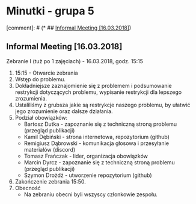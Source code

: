 # Minutki - grupa 5

[comment]: # (* ## [Informal Meeting [16.03.2018]](/InfMeet1.md))

## Informal Meeting [16.03.2018]

Zebranie I (tuż po 1 zajęciach) - 16.03.2018, godz. 15:15
1. 15:15 - Otwarcie zebrania
2. Wstęp do problemu.
3. Dokładniejsze zaznajomienie się z problemem i podsumowanie restrykcji dotyczących problemu, wypisanie restrykcji dla lepszego zrozumienia.
4. Ustaliliśmy z grubsza jakie są restrykcje naszego problemu, by ułatwić jego zrozumienie oraz dalsze działania.
5. Podział obowiązków:
    - Bartosz Dutka - zapoznanie się z techniczną stroną problemu (przegląd publikacji)
    - Kamil Dębiński - strona internetowa, repozytorium (github)
    - Remigiusz Dąbrowski - komunikacja głosowa i przesyłanie materiałów (discord)
    - Tomasz Frańczak - lider, organizacja obowiązków
    - Marcin Dyrcz - zapoznanie się z techniczną stroną problemu (przegląd publikacji)
    - Szymon Drożdż - utworzenie repozytorium (github)
6. Zakończenie zebrania 15:50.
7. Obecność
    - Na zebraniu obecni byli wszyscy członkowie zespołu.
